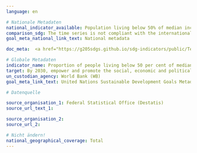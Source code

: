 ```yaml
---
language: en

# Nationale Metadaten
national_indicator_available: Population living below 50% of median income
comparison_sdg: The time series is not compliant with the international metadata description.
goal_meta_national_link_text: National metadata

doc_meta:  <a href="https://g205sdgs.github.io/sdg-indicators/public/Test PDF.pdf">Metadata</a>

# Globale Metadaten
indicator_name: Proportion of people living below 50 per cent of median income, by sex, age and persons with disabilities
target: By 2030, empower and promote the social, economic and political inclusion of all, irrespective of age, sex, disability, race, ethnicity, origin, religion or economic or other status
un_custodian_agency: World Bank (WB)
goal_meta_link_text: United Nations Sustainable Development Goals Metadata

# Datenquelle

source_organisation_1: Federal Statistical Office (Destatis)
source_url_text_1:

source_organisation_2:
source_url_2:

# Nicht ändern!
national_geographical_coverage: Total
---
```

